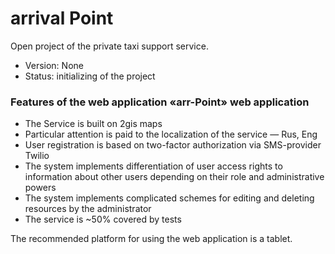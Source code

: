 # arrival Point
Open project of the private taxi support service.

* Version: None
* Status: initializing of the project

### Features of the web application «arr-Point» web application

- The Service is built on 2gis maps
- Particular attention is paid to the localization of the service — Rus, Eng
- User registration is based on two-factor authorization via SMS-provider Twilio
- The system implements differentiation of user access rights to information about other users depending on their role and administrative powers
- The system implements complicated schemes for editing and deleting resources by the administrator
- The service is ~50% covered by tests

The recommended platform for using the web application is a tablet.
